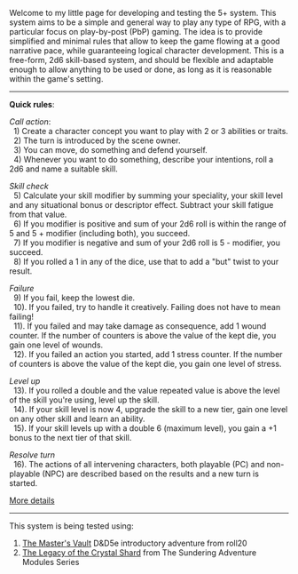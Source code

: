 Welcome to my little page for developing and testing the 5+ system. This system aims to be a simple and general way to play any type of RPG, with a particular focus on play-by-post (PbP) gaming. The idea is to provide simplified and minimal rules that allow to keep the game flowing at a good narrative pace, while guaranteeing  logical character development. This is a free-form, 2d6 skill-based system, and should be flexible and adaptable enough to allow anything to be used or done, as long as it is reasonable within the game's setting.  

____

**Quick rules**:

*Call action*:  
&nbsp; 1) Create a character concept you want to play with 2 or 3 abilities or traits.  
&nbsp; 2) The turn is introduced by the scene owner.  
&nbsp; 3) You can move, do something and defend yourself.  
&nbsp; 4) Whenever you want to do something, describe your intentions, roll a 2d6 and name a suitable skill.  

*Skill check*  
&nbsp; 5) Calculate your skill modifier by summing your speciality, your skill level and any situational bonus or descriptor effect. Subtract your skill fatigue from that value.  
&nbsp; 6) If you modifier is positive and sum of your 2d6 roll is within the range of 5 and 5 + modifier (including both), you succeed.  
&nbsp; 7) If you modifier is negative and sum of your 2d6 roll is 5 - modifier, you succeed.  
&nbsp; 8) If you rolled a 1 in any of the dice, use that to add a "but" twist to your result.  

*Failure*  
&nbsp; 9) If you fail, keep the lowest die.  
&nbsp; 10). If you failed, try to handle it creatively. Failing does not have to mean failing!  
&nbsp; 11). If you failed and may take damage as consequence, add 1 wound counter. If the number of counters is above the value of the kept die, you gain one level of wounds.  
&nbsp; 12). If you failed an action you started, add 1 stress counter. If the number of counters is above the value of the kept die, you gain one level of stress.  
  
*Level up*  
&nbsp; 13). If you rolled a double and the value repeated value is above the level of the skill you're using, level up the skill.  
&nbsp; 14). If your skill level is now 4, upgrade the skill to a new tier, gain one level on any other skill and learn an ability.  
&nbsp; 15). If your skill levels up with a double 6 (maximum level), you gain a +1 bonus to the next tier of that skill.  
  
*Resolve turn*  
&nbsp; 16). The actions of all intervening characters, both playable (PC) and non-playable (NPC) are described based on the results and a new turn is started.  
   
[More details](v3/contents.md)

___

This system is being tested using:  
  
  1. [The Master's Vault](https://gamersplane.com/forums/thread/12141/?p=581888) D&D5e introductory adventure from roll20
  2. [The Legacy of the Crystal Shard](https://gamersplane.com/forums/thread/12586/) from The Sundering Adventure Modules Series

